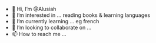 - 👋 Hi, I’m @Alusiah
- 👀 I’m interested in ... reading books & learning languages
- 🌱 I’m currently learning ... eg french
- 💞️ I’m looking to collaborate on ...
- 📫 How to reach me ...

<!---
Alusiah/Alusiah is a ✨ special ✨ repository because its `README.md` (this file) appears on your GitHub profile.
You can click the Preview link to take a look at your changes.
--->
